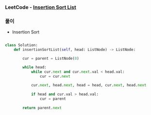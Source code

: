 ### LeetCode - [Insertion Sort List](https://leetcode.com/problems/insertion-sort-list/)

### 풀이

* Insertion Sort

```Python

class Solution:
    def insertionSortList(self, head: ListNode) -> ListNode:

        cur = parent = ListNode(0)

        while head:
            while cur.next and cur.next.val < head.val:
                cur = cur.next
            
            cur.next, head.next, head = head, cur.next, head.next
            
            if head and cur.val > head.val:
                cur = parent
        
        return parent.next

```

